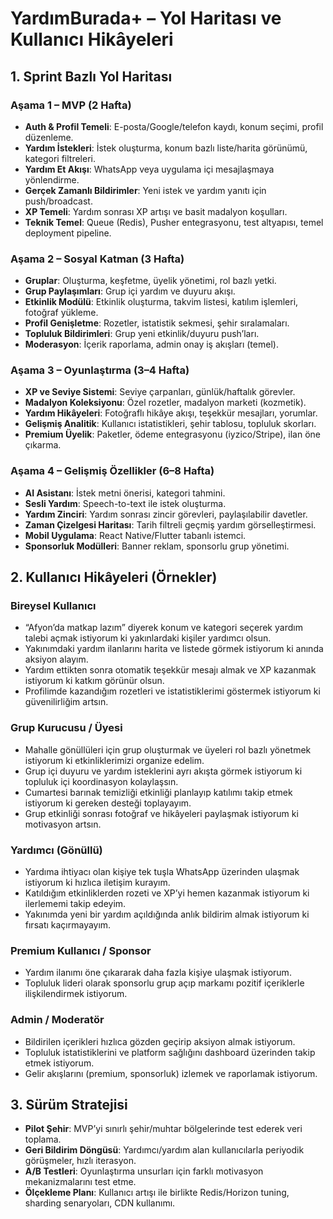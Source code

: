 # YardımBurada+ – Yol Haritası ve Kullanıcı Hikâyeleri

## 1. Sprint Bazlı Yol Haritası

### Aşama 1 – MVP (2 Hafta)
- **Auth & Profil Temeli**: E-posta/Google/telefon kaydı, konum seçimi, profil düzenleme.
- **Yardım İstekleri**: İstek oluşturma, konum bazlı liste/harita görünümü, kategori filtreleri.
- **Yardım Et Akışı**: WhatsApp veya uygulama içi mesajlaşmaya yönlendirme.
- **Gerçek Zamanlı Bildirimler**: Yeni istek ve yardım yanıtı için push/broadcast.
- **XP Temeli**: Yardım sonrası XP artışı ve basit madalyon koşulları.
- **Teknik Temel**: Queue (Redis), Pusher entegrasyonu, test altyapısı, temel deployment pipeline.

### Aşama 2 – Sosyal Katman (3 Hafta)
- **Gruplar**: Oluşturma, keşfetme, üyelik yönetimi, rol bazlı yetki.
- **Grup Paylaşımları**: Grup içi yardım ve duyuru akışı.
- **Etkinlik Modülü**: Etkinlik oluşturma, takvim listesi, katılım işlemleri, fotoğraf yükleme.
- **Profil Genişletme**: Rozetler, istatistik sekmesi, şehir sıralamaları.
- **Topluluk Bildirimleri**: Grup yeni etkinlik/duyuru push’ları.
- **Moderasyon**: İçerik raporlama, admin onay iş akışları (temel).

### Aşama 3 – Oyunlaştırma (3–4 Hafta)
- **XP ve Seviye Sistemi**: Seviye çarpanları, günlük/haftalık görevler.
- **Madalyon Koleksiyonu**: Özel rozetler, madalyon marketi (kozmetik).
- **Yardım Hikâyeleri**: Fotoğraflı hikâye akışı, teşekkür mesajları, yorumlar.
- **Gelişmiş Analitik**: Kullanıcı istatistikleri, şehir tablosu, topluluk skorları.
- **Premium Üyelik**: Paketler, ödeme entegrasyonu (iyzico/Stripe), ilan öne çıkarma.

### Aşama 4 – Gelişmiş Özellikler (6–8 Hafta)
- **AI Asistanı**: İstek metni önerisi, kategori tahmini.
- **Sesli Yardım**: Speech-to-text ile istek oluşturma.
- **Yardım Zinciri**: Yardım sonrası zincir görevleri, paylaşılabilir davetler.
- **Zaman Çizelgesi Haritası**: Tarih filtreli geçmiş yardım görselleştirmesi.
- **Mobil Uygulama**: React Native/Flutter tabanlı istemci.
- **Sponsorluk Modülleri**: Banner reklam, sponsorlu grup yönetimi.

## 2. Kullanıcı Hikâyeleri (Örnekler)

### Bireysel Kullanıcı
- “Afyon’da matkap lazım” diyerek konum ve kategori seçerek yardım talebi açmak istiyorum ki yakınlardaki kişiler yardımcı olsun.
- Yakınımdaki yardım ilanlarını harita ve listede görmek istiyorum ki anında aksiyon alayım.
- Yardım ettikten sonra otomatik teşekkür mesajı almak ve XP kazanmak istiyorum ki katkım görünür olsun.
- Profilimde kazandığım rozetleri ve istatistiklerimi göstermek istiyorum ki güvenilirliğim artsın.

### Grup Kurucusu / Üyesi
- Mahalle gönüllüleri için grup oluşturmak ve üyeleri rol bazlı yönetmek istiyorum ki etkinliklerimizi organize edelim.
- Grup içi duyuru ve yardım isteklerini ayrı akışta görmek istiyorum ki topluluk içi koordinasyon kolaylaşsın.
- Cumartesi barınak temizliği etkinliği planlayıp katılımı takip etmek istiyorum ki gereken desteği toplayayım.
- Grup etkinliği sonrası fotoğraf ve hikâyeleri paylaşmak istiyorum ki motivasyon artsın.

### Yardımcı (Gönüllü)
- Yardıma ihtiyacı olan kişiye tek tuşla WhatsApp üzerinden ulaşmak istiyorum ki hızlıca iletişim kurayım.
- Katıldığım etkinliklerden rozeti ve XP’yi hemen kazanmak istiyorum ki ilerlememi takip edeyim.
- Yakınımda yeni bir yardım açıldığında anlık bildirim almak istiyorum ki fırsatı kaçırmayayım.

### Premium Kullanıcı / Sponsor
- Yardım ilanımı öne çıkararak daha fazla kişiye ulaşmak istiyorum.
- Topluluk lideri olarak sponsorlu grup açıp markamı pozitif içeriklerle ilişkilendirmek istiyorum.

### Admin / Moderatör
- Bildirilen içerikleri hızlıca gözden geçirip aksiyon almak istiyorum.
- Topluluk istatistiklerini ve platform sağlığını dashboard üzerinden takip etmek istiyorum.
- Gelir akışlarını (premium, sponsorluk) izlemek ve raporlamak istiyorum.

## 3. Sürüm Stratejisi
- **Pilot Şehir**: MVP’yi sınırlı şehir/muhtar bölgelerinde test ederek veri toplama.
- **Geri Bildirim Döngüsü**: Yardımcı/yardım alan kullanıcılarla periyodik görüşmeler, hızlı iterasyon.
- **A/B Testleri**: Oyunlaştırma unsurları için farklı motivasyon mekanizmalarını test etme.
- **Ölçekleme Planı**: Kullanıcı artışı ile birlikte Redis/Horizon tuning, sharding senaryoları, CDN kullanımı.

